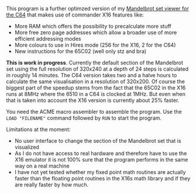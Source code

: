 This program is a further optimzed version of my [Mandelbrot set viewer for the C64](https://github.com/rmsk2/c64_mandelbrot) that
makes use of commander X16 features like:

- More RAM which offers the possibility to precalculate more stuff
- More free zero page addresses which allow a broader use of more efficient addressing modes
- More colours to use in Hires mode (256 for the X16, 2 for the C64)
- New instructions for the 65C02 (well only stz and bra)

**This is work in progress**. Currently the default section of the Mandelbrot set using the full resolution 
of 320x240 at a depth of 24 steps is calculated in roughly 14 minutes. The C64 version takes two and a
halve hours to calculate the same visualisation in a resolution of 320x200. Of course the biggest
part of the speedup stems from the fact that the 65C02 in the X16 runs at 8MHz where the 6510 in a
C64 is clocked at 1MHz. But even when that is taken into account the X16 version is currently about
25% faster.

You need the ACME macro assembler to assemble the program. Use the `LOAD "FILENAME"` command followed
by `RUN` to start the program.

Limitations at the moment:

- No user interface to change the section of the Mandelbrot set that is visualized
- As I do not have access to real hardware and therefore have to use the X16 emulator it is not 100% sure that the program
performs in the same way on a real machine
- I have not yet tested whether my fixed point math routines are actually faster than the floating point routines
in the X16s math library and if they are really faster by how much.
